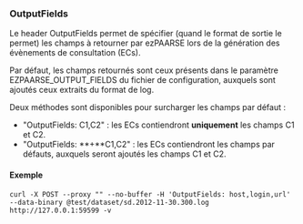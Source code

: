 ### OutputFields ###
Le header OutputFields permet de spécifier (quand le format de sortie le permet) les champs à retourner par ezPAARSE lors de la génération des évènements de consultation (ECs).

Par défaut, les champs retournés sont ceux présents dans le paramètre EZPAARSE_OUTPUT_FIELDS du fichier de configuration, auxquels sont ajoutés ceux extraits du format de log.

Deux méthodes sont disponibles pour surcharger les champs par défaut :  
- "OutputFields: C1,C2" : les ECs contiendront **uniquement** les champs C1 et C2.  
- "OutputFields: **+**C1,C2" : les ECs contiendront les champs par défauts, auxquels seront ajoutés les champs C1 et C2.  

#### Exemple ####
```shell
curl -X POST --proxy "" --no-buffer -H 'OutputFields: host,login,url' --data-binary @test/dataset/sd.2012-11-30.300.log  http://127.0.0.1:59599 -v
```